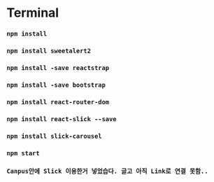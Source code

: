<h1>Terminal</h1>


### `npm install`
### `npm install sweetalert2`
### `npm install -save reactstrap`
### `npm install -save bootstrap`
### `npm install react-router-dom`
### `npm install react-slick --save`
### `npm install slick-carousel`
### `npm start`
### `Canpus안에 Slick 이용한거 넣었습다. 글고 아직 Link로 연결 못함..`
